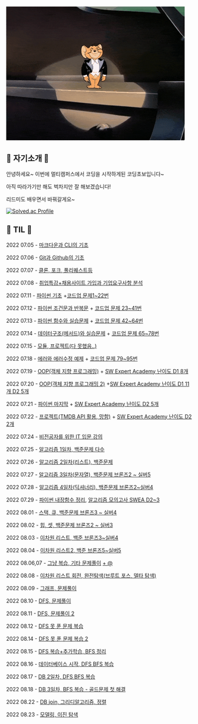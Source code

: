 ![제리](Readme.assets/제리.gif)

## 🐧 자기소개 🐧

안녕하세요~ 이번에 멀티캠퍼스에서 코딩을 시작하게된 코딩초보입니다~

아직 따라가기만 해도 벅차지만 잘 해보겠습니다!

리드미도 배우면서 바꿔갈게요~



[![Solved.ac Profile](http://mazassumnida.wtf/api/v2/generate_badge?boj=dolphin0731)](https://solved.ac/dolphin0731/)






## 🐶 TIL 🐶

2022 07.05 - [마크다운과 CLI의 기초](https://github.com/Raven712/TIL/tree/master/첫주/1일)

2022 07.06 - [Git과 Github의 기초](https://github.com/Raven712/TIL/tree/master/첫주/2일)

2022 07.07 - [클론, 포크, 풀리퀘스트등](https://github.com/Raven712/TIL/tree/master/첫주/3일)

2022 07.08 - [취업특강+채용사이트 가입과 기업요구사항 분석](https://github.com/Raven712/TIL/tree/master/첫주/4일)

2022 07.11 - [파이썬 기초](https://github.com/Raven712/TIL/tree/master/둘째주/5일) +[코드업 문제1~22번](https://github.com/Raven712/python)

2022 07.12 - [파이썬 조건문과 반복문](https://github.com/Raven712/TIL/tree/master/둘째주/6일) + [코드업 문제 23~41번](https://github.com/Raven712/TIL/tree/master/둘째주/6일/코드업문제%202일차)

2022 07.13 - [파이썬 함수와 실습문제](https://github.com/Raven712/TIL/tree/master/둘째주/7일) + [코드업 문제 42~64번](https://github.com/Raven712/TIL/tree/master/둘째주/7일/코드업문제3일차)

2022 07.14 - [데이터구조(메서드)와 실습문제](https://github.com/Raven712/TIL/tree/master/둘째주/8일) + [코드업 문제 65~78번](https://github.com/Raven712/TIL/tree/master/둘째주/8일/코드업문제)

2022 07.15 - [모듈, 프로젝트(다 못했음..)](https://github.com/Raven712/TIL/tree/master/둘째주/9일)

2022 07.18 - [에러와 에러수정 예제](https://github.com/Raven712/TIL/tree/master/셋째주/10일) + [코드업 문제 79~95번](https://github.com/Raven712/TIL/tree/master/셋째주/10일/코드업문제)

2022 07.19 - [OOP(객체 지향 프로그래밍)](https://github.com/Raven712/TIL/tree/master/셋째주/11일) + [SW Expert Academy 난이도 D1 8개](https://github.com/Raven712/TIL/tree/master/셋째주/11일/SWEA)

2022 07.20 - [OOP(객체 지향 프로그래밍 2)](https://github.com/Raven712/TIL/tree/master/셋째주/12일(OOP2)) +[SW Expert Academy 난이도 D1 11개 D2 5개](https://github.com/Raven712/TIL/tree/master/셋째주/12일(OOP2)/SWEA)

2022 07.21 - [파이썬 마지막](https://github.com/Raven712/TIL/tree/master/셋째주/13일%20-%20파이썬%20마지막) + [SW Expert Academy 난이도 D2 5개](https://github.com/Raven712/TIL/tree/master/셋째주/13일%20-%20파이썬%20마지막/SWEA)

2022 07.22 - [프로젝트(TMDB API 활용, 망함)](https://github.com/Raven712/01-PJT-02/tree/main/3회차/김기명) + [SW Expert Academy 난이도 D2 2개](https://github.com/Raven712/TIL/tree/master/셋째주/14일(프로젝트)/swea)

2022 07.24 - [비전공자를 위한 IT 입문 강의](https://github.com/Raven712/TIL/tree/master/셋째주/15일(MLP인강))

2022 07.25 - [알고리즘 1일차, 백준문제 다수](https://github.com/Raven712/TIL/tree/master/넷째주/16일차(알고리즘1일))

2022 07.26 - [알고리즘 2일차(리스트), 백준문제](https://github.com/Raven712/TIL/tree/master/넷째주/17일차(알고리즘2일))

2022 07.27 - [알고리즘 3일차(문자열), 백준문제 브론즈2 ~ 실버5](https://github.com/Raven712/TIL/tree/master/넷째주/18일차(알고리즘3일))

2022 07.28 - [알고리즘 4일차(딕셔너리), 백준문제 브론즈2~실버4](https://github.com/Raven712/TIL/tree/master/넷째주/19일차(딕셔너리))

2022 07.29 - [파이썬 내장함수 정리](https://github.com/Raven712/TIL/tree/master/넷째주/20일차), [알고리즘 모의고사 SWEA D2~3](https://github.com/Raven712/01-PJT-03/tree/master/3회차/김기명)

2022 08.01 - [스택, 큐, 백준문제 브론즈3 ~ 실버4](https://github.com/Raven712/TIL/tree/master/5주/21일-스택%2C%20큐)

2022 08.02 - [힙, 셋, 백준문제 브론즈2 ~ 실버3](https://github.com/Raven712/TIL/tree/master/5주/22일-힙%2C%20셋)

2022 08.03 - [이차원 리스트, 백준 브론즈3~실버4](https://github.com/Raven712/TIL/tree/master/5주/23일-이차원%20리스트)

2022 08.04 - [이차원 리스트2, 백준 브론즈5~실버5](https://github.com/Raven712/TIL/tree/master/5주/24일-이차원%20리스트2)

2022 08.06,07 - [그냥 복습, 기타 문제풀이](https://github.com/Raven712/TIL/tree/master/5주/26일(토요일)) [+ @](https://github.com/Raven712/TIL/tree/master/5주/27일(일요일))

2022 08.08 - [이차원 리스트 회전, 완전탐색(브루트 포스, 델타 탐색)](https://github.com/Raven712/TIL/tree/master/6주/28일(회전%2C%20브루트포스%2C%20델타탐색))

2022 08.09 - [그래프, 문제풀이](https://github.com/Raven712/TIL/tree/master/6주/29일(그래프))

2022 08.10 - [DFS, 문제풀이](https://github.com/Raven712/TIL/tree/master/6주/30일(DFS))

2022 08.11 - [DFS, 문제풀이 2](https://github.com/Raven712/TIL/tree/master/6주/31일)

2022 08.12 - [DFS 못 푼 문제 복습](https://github.com/Raven712/TIL/tree/master/6주/32일)

2022 08.14 - [DFS 못 푼 문제 복습 2](https://github.com/Raven712/TIL/tree/master/6주/33일(복습))

2022 08.15 - [DFS 복습+추가학습, BFS 정리](https://github.com/Raven712/TIL/tree/master/6주/34일(DFS%2C%20BFS))

2022 08.16 - [데이터베이스 시작, DFS BFS 복습](https://github.com/Raven712/TIL/tree/master/7주/35일(DB%2CDFS%2CBFS))

2022 08.17 - [DB 2일차, DFS BFS 복습](https://github.com/Raven712/TIL/tree/master/7주/36일(DB%202일%2C%20DFS%2CBFS))

2022 08.18 - [DB 3일차, BFS 복습 - 골드문제 첫 해결](https://github.com/Raven712/TIL/tree/master/7주/37일)

2022 08.22 - [DB join, 그리디알고리즘, 정렬](https://github.com/Raven712/TIL/tree/master/8주/39일(DB%20Join%2C%20BFS-snake%2C그리디%20알고리즘))

2022 08.23 - [모델링, 이진 탐색](https://github.com/Raven712/TIL/tree/master/8주/40일(모델링%2C%20이진탐색))

